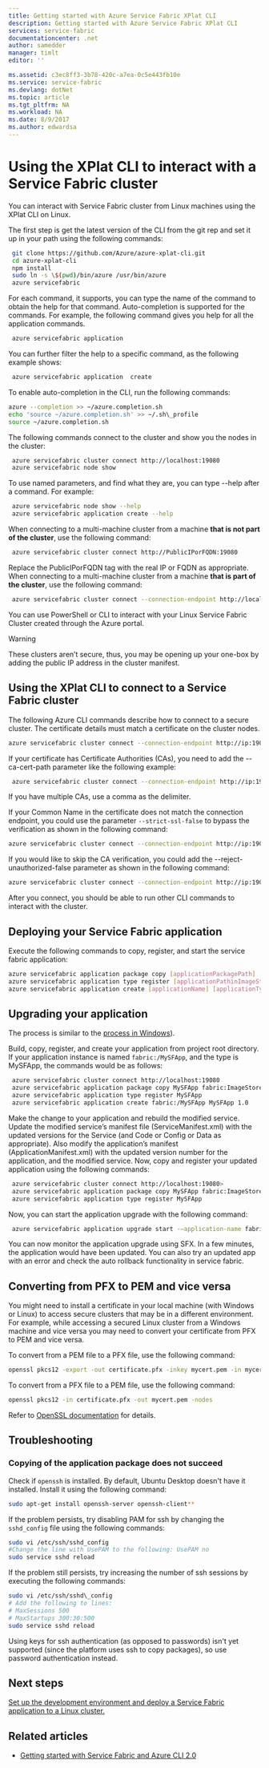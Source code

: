 ```yaml
---
title: Getting started with Azure Service Fabric XPlat CLI
description: Getting started with Azure Service Fabric XPlat CLI
services: service-fabric
documentationcenter: .net
author: samedder
manager: timlt
editor: ''

ms.assetid: c3ec8ff3-3b78-420c-a7ea-0c5e443fb10e
ms.service: service-fabric
ms.devlang: dotNet
ms.topic: article
ms.tgt_pltfrm: NA
ms.workload: NA
ms.date: 8/9/2017
ms.author: edwardsa
---
```


# Using the XPlat CLI to interact with a Service Fabric cluster

You can interact with Service Fabric cluster from Linux machines using the XPlat CLI on Linux.

The first step is get the latest version of the CLI from the git rep and set it up in your path using the following 
commands:

```sh
 git clone https://github.com/Azure/azure-xplat-cli.git
 cd azure-xplat-cli
 npm install
 sudo ln -s \$(pwd)/bin/azure /usr/bin/azure
 azure servicefabric
```

For each command, it supports, you can type the name of the command to obtain the help for that command.
Auto-completion is supported for the commands. For example, the following command gives you help for all the 
application commands. 

```sh
 azure servicefabric application 
```

You can further filter the help to a specific command, as the following example shows:

```sh
 azure servicefabric application  create
```

To enable auto-completion in the CLI, run the following commands:

```sh
azure --completion >> ~/azure.completion.sh
echo 'source ~/azure.completion.sh' >> ~/.sh\_profile
source ~/azure.completion.sh
```

The following commands connect to the cluster and show you the nodes in the cluster:

```sh
 azure servicefabric cluster connect http://localhost:19080
 azure servicefabric node show
```

To use named parameters, and find what they are, you can type --help after a command. For example:

```sh
 azure servicefabric node show --help
 azure servicefabric application create --help
```

When connecting to a multi-machine cluster from a machine **that is not part of the cluster**, use the following 
command:

```sh
 azure servicefabric cluster connect http://PublicIPorFQDN:19080
```

Replace the PublicIPorFQDN tag with the real IP or FQDN as appropriate. When connecting to a multi-machine cluster 
from a machine **that is part of the cluster**, use the following command:

```sh
 azure servicefabric cluster connect --connection-endpoint http://localhost:19080 --client-connection-endpoint PublicIPorFQDN:19000
```

You can use PowerShell or CLI to interact with your Linux Service Fabric Cluster created through the Azure portal.

> [!WARNING]
> These clusters aren’t secure, thus, you may be opening up your one-box by adding the public IP address in the cluster manifest.

## Using the XPlat CLI to connect to a Service Fabric cluster

The following Azure CLI commands describe how to connect to a secure cluster. The certificate details must match a
certificate on the cluster nodes.

```sh
azure servicefabric cluster connect --connection-endpoint http://ip:19080 --client-key-path /tmp/key --client-cert-path /tmp/cert
```

If your certificate has Certificate Authorities (CAs), you need to add the --ca-cert-path parameter like the following
example: 

```sh
 azure servicefabric cluster connect --connection-endpoint http://ip:19080 --client-key-path /tmp/key --client-cert-path /tmp/cert --ca-cert-path /tmp/ca1,/tmp/ca2 
```

If you have multiple CAs, use a comma as the delimiter.

If your Common Name in the certificate does not match the connection endpoint, you could use the parameter
`--strict-ssl-false` to bypass the verification as shown in the following command:

```sh
azure servicefabric cluster connect --connection-endpoint http://ip:19080 --client-key-path /tmp/key --client-cert-path /tmp/cert --strict-ssl-false 
```

If you would like to skip the CA verification, you could add the --reject-unauthorized-false parameter as shown in the 
following command: 

```sh
azure servicefabric cluster connect --connection-endpoint http://ip:19080 --client-key-path /tmp/key --client-cert-path /tmp/cert --reject-unauthorized-false 
```

After you connect, you should be able to run other CLI commands to interact with the cluster.

## Deploying your Service Fabric application

Execute the following commands to copy, register, and start the service fabric application:

```sh
azure servicefabric application package copy [applicationPackagePath] [imageStoreConnectionString] [applicationPathInImageStore]
azure servicefabric application type register [applicationPathinImageStore]
azure servicefabric application create [applicationName] [applicationTypeName] [applicationTypeVersion]
```

## Upgrading your application

The process is similar to the [process in Windows](service-fabric-application-upgrade-tutorial-powershell.md)).

Build, copy, register, and create your application from project root directory. If your application instance is named
`fabric:/MySFApp`, and the type is MySFApp, the commands would be as follows:

```sh
 azure servicefabric cluster connect http://localhost:19080
 azure servicefabric application package copy MySFApp fabric:ImageStore
 azure servicefabric application type register MySFApp
 azure servicefabric application create fabric:/MySFApp MySFApp 1.0
```

Make the change to your application and rebuild the modified service.  Update the modified service’s manifest file
(ServiceManifest.xml) with the updated versions for the Service (and Code or Config or Data as appropriate). Also
modify the application’s manifest (ApplicationManifest.xml) with the updated version number for the application,
and the modified service.  Now, copy and register your updated application using the following commands:

```sh
 azure servicefabric cluster connect http://localhost:19080>
 azure servicefabric application package copy MySFApp fabric:ImageStore
 azure servicefabric application type register MySFApp
```

Now, you can start the application upgrade with the following command:

```sh
 azure servicefabric application upgrade start -–application-name fabric:/MySFApp -–target-application-type-version 2.0 --rolling-upgrade-mode UnmonitoredAuto
```

You can now monitor the application upgrade using SFX. In a few minutes, the application would have been updated. You
can also try an updated app with an error and check the auto rollback functionality in service fabric.

## Converting from PFX to PEM and vice versa

You might need to install a certificate in your local machine (with Windows or Linux) to access secure clusters that
may be in a different environment. For example, while accessing a secured Linux cluster from a Windows machine and
vice versa you may need to convert your certificate from PFX to PEM and vice versa. 

To convert from a PEM file to a PFX file, use the following command:

```bash
openssl pkcs12 -export -out certificate.pfx -inkey mycert.pem -in mycert.pem -certfile mycert.pem
```

To convert from a PFX file to a PEM file, use the following command:

```bash
openssl pkcs12 -in certificate.pfx -out mycert.pem -nodes
```

Refer to [OpenSSL documentation](https://www.openssl.org/docs/man1.0.1/apps/pkcs12.html) for details.

<a id="troubleshooting"></a>

## Troubleshooting


### Copying of the application package does not succeed

Check if `openssh` is installed. By default, Ubuntu Desktop doesn't have it installed. Install it using the 
following command:

```sh
sudo apt-get install openssh-server openssh-client**
```

If the problem persists, try disabling PAM for ssh by changing the `sshd_config` file using the following commands:

```sh
sudo vi /etc/ssh/sshd_config
#Change the line with UsePAM to the following: UsePAM no
sudo service sshd reload
```

If the problem still persists, try increasing the number of ssh sessions by executing the following commands:

```sh
sudo vi /etc/ssh/sshd\_config
# Add the following to lines:
# MaxSessions 500
# MaxStartups 300:30:500
sudo service sshd reload
```

Using keys for ssh authentication (as opposed to passwords) isn't yet supported (since the platform uses ssh to copy
packages), so use password authentication instead.

## Next steps

[Set up the development environment and deploy a Service Fabric application to a Linux cluster.](service-fabric-get-started-linux.md)

## Related articles

* [Getting started with Service Fabric and Azure CLI 2.0](service-fabric-azure-cli-2-0.md)
